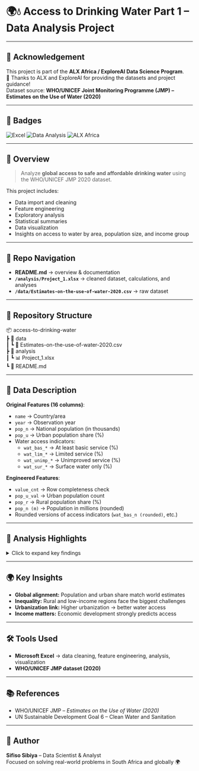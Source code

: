 # 🌍💧 Access to Drinking Water Part 1 – Data Analysis Project

---

## 📢 Acknowledgement
This project is part of the **ALX Africa / ExploreAI Data Science Program**.  
🙏 Thanks to ALX and ExploreAI for providing the datasets and project guidance!  
Dataset source: **WHO/UNICEF Joint Monitoring Programme (JMP) – Estimates on the Use of Water (2020)**

---

## 🌟 Badges
![Excel](https://img.shields.io/badge/Tool-Excel-green)
![Data Analysis](https://img.shields.io/badge/Skill-DataAnalysis-yellow)
![ALX Africa](https://img.shields.io/badge/Program-ALXAfrica-blue)

---

## 📖 Overview
> Analyze **global access to safe and affordable drinking water** using the WHO/UNICEF JMP 2020 dataset.  

This project includes:
- Data import and cleaning  
- Feature engineering  
- Exploratory analysis  
- Statistical summaries  
- Data visualization  
- Insights on access to water by area, population size, and income group  

---

## 🚀 Repo Navigation
- **README.md** → overview & documentation  
- **`/analysis/Project_1.xlsx`** → cleaned dataset, calculations, and analyses  
- **`/data/Estimates-on-the-use-of-water-2020.csv`** → raw dataset  

---

## 📂 Repository Structure
📦 access-to-drinking-water  
┣ 📂 data  
┃ ┗ 📜 Estimates-on-the-use-of-water-2020.csv  
┣ 📂 analysis  
┃ ┗ 📊 Project_1.xlsx  
┗ 📜 README.md  

---

## 🔎 Data Description
**Original Features (16 columns)**:
- `name` → Country/area  
- `year` → Observation year  
- `pop_n` → National population (in thousands)  
- `pop_u` → Urban population share (%)  
- Water access indicators:  
  - `wat_bas_*` → At least basic service (%)  
  - `wat_lim_*` → Limited service (%)  
  - `wat_unimp_*` → Unimproved service (%)  
  - `wat_sur_*` → Surface water only (%)  

**Engineered Features**:
- `value_cnt` → Row completeness check  
- `pop_u_val` → Urban population count  
- `pop_r` → Rural population share (%)  
- `pop_n (m)` → Population in millions (rounded)  
- Rounded versions of access indicators (`wat_bas_n (rounded)`, etc.)  

---

## 🔹 Analysis Highlights

<details>
<summary>Click to expand key findings</summary>

1. **Population Comparison**  
   - Total dataset population vs UN World Cities Report (2020): ~7.82B  
   - Urban share ~55%, closely matching global estimates  

2. **Water Access by Area**  
   - Urban areas: higher access to basic water services  
   - Rural areas: higher shares of unimproved/surface water  

3. **Statistical Distributions**  
   - Skewed distributions; outliers affect averages  
   - Boxplots reveal inequality between countries  

4. **Population Size & Access**  
   - 100% stacked bars show national, rural, urban impact on service levels  

5. **Income Group Analysis**  
   - Higher GNI → higher basic access  
   - Low-income countries → largest share of limited/unimproved access  
   - High-income countries → near universal basic access  

</details>

---

## 🌍 Key Insights
- **Global alignment:** Population and urban share match world estimates  
- **Inequality:** Rural and low-income regions face the biggest challenges  
- **Urbanization link:** Higher urbanization → better water access  
- **Income matters:** Economic development strongly predicts access  

---

## 🛠️ Tools Used
- **Microsoft Excel** → data cleaning, feature engineering, analysis, visualization  
- **WHO/UNICEF JMP dataset (2020)**  

---

## 📚 References
- WHO/UNICEF JMP – *Estimates on the Use of Water (2020)*  
- UN Sustainable Development Goal 6 – Clean Water and Sanitation  

---

## 👤 Author
**Sifiso Sibiya** – Data Scientist & Analyst  
Focused on solving real-world problems in South Africa and globally 🌍
